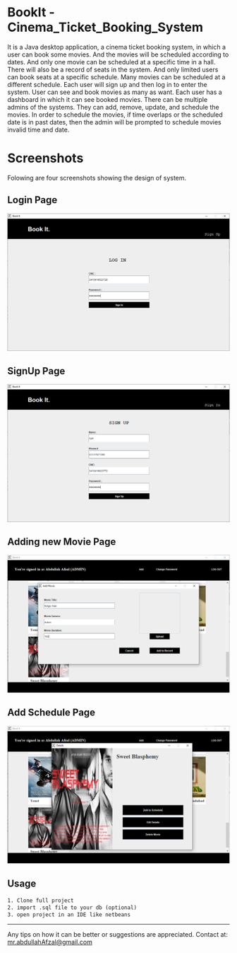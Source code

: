 # BookIt - Cinema_Ticket_Booking_System

It is a Java desktop application, a cinema ticket booking system, in which a user can book some movies. And the movies will be scheduled according to dates. And only one movie can be scheduled at a specific time in a hall. There will also be a record of seats in the system. And only limited users can book seats at a specific schedule. Many movies can be scheduled at a different schedule. Each user will sign up and then log in to enter the system. User can see and book movies as many as want. Each user has a dashboard in which it can see booked movies. There can be multiple admins of the systems. They can add, remove, update, and schedule the movies. In order to schedule the movies, if time overlaps or the scheduled date is in past dates, then the admin will be prompted to schedule movies invalid time and date.

# Screenshots
Folowing are four screenshots showing the design of system.

Login Page
--
<img src="./screenshot/Screenshot1.png"></img>

SignUp Page
--
<img src="./screenshot/Screenshot2.png"></img>

Adding new Movie Page
--
<img src="./screenshot/Screenshot4.png"></img>

Add Schedule Page
--
<img src="./screenshot/Screenshot3.png"></img>

## Usage

```
1. Clone full project
2. import .sql file to your db (optional)
3. open project in an IDE like netbeans

```
---

Any tips on how it can be better or suggestions are appreciated.
Contact at: mr.abdullahAfzal@gmail.com
